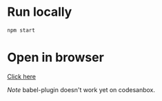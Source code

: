 # Run locally
`npm start`

# Open in browser
[Click here](https://codesandbox.io/s/github/redux-saga/redux-saga/tree/master/examples/error-demo)

*Note* babel-plugin doesn't work yet on codesanbox.